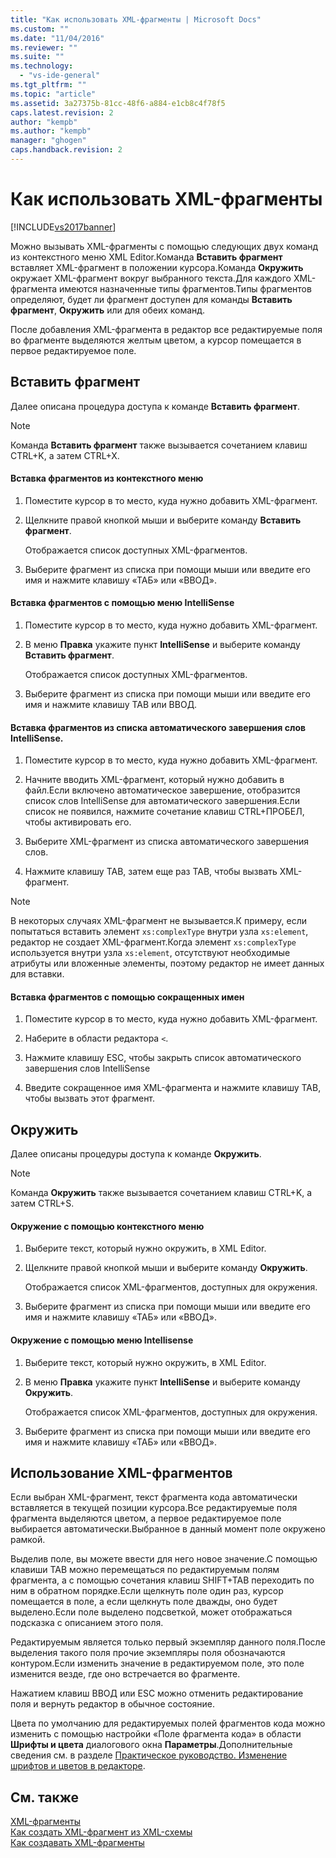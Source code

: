```yaml
---
title: "Как использовать XML-фрагменты | Microsoft Docs"
ms.custom: ""
ms.date: "11/04/2016"
ms.reviewer: ""
ms.suite: ""
ms.technology: 
  - "vs-ide-general"
ms.tgt_pltfrm: ""
ms.topic: "article"
ms.assetid: 3a27375b-81cc-48f6-a884-e1cb8c4f78f5
caps.latest.revision: 2
author: "kempb"
ms.author: "kempb"
manager: "ghogen"
caps.handback.revision: 2
---
```

# Как использовать XML-фрагменты
[!INCLUDE[vs2017banner](../code-quality/includes/vs2017banner.md)]

Можно вызывать XML\-фрагменты с помощью следующих двух команд из контекстного меню XML Editor.Команда **Вставить фрагмент** вставляет XML\-фрагмент в положении курсора.Команда **Окружить** окружает XML\-фрагмент вокруг выбранного текста.Для каждого XML\-фрагмента имеются назначенные типы фрагментов.Типы фрагментов определяют, будет ли фрагмент доступен для команды **Вставить фрагмент**, **Окружить** или для обеих команд.  
  
 После добавления XML\-фрагмента в редактор все редактируемые поля во фрагменте выделяются желтым цветом, а курсор помещается в первое редактируемое поле.  
  
## Вставить фрагмент  
 Далее описана процедура доступа к команде **Вставить фрагмент**.  
  
> [!NOTE]
>  Команда **Вставить фрагмент** также вызывается сочетанием клавиш CTRL\+K, а затем CTRL\+X.  
  
#### Вставка фрагментов из контекстного меню  
  
1.  Поместите курсор в то место, куда нужно добавить XML\-фрагмент.  
  
2.  Щелкните правой кнопкой мыши и выберите команду **Вставить фрагмент**.  
  
     Отображается список доступных XML\-фрагментов.  
  
3.  Выберите фрагмент из списка при помощи мыши или введите его имя и нажмите клавишу «ТАБ» или «ВВОД».  
  
#### Вставка фрагментов с помощью меню IntelliSense  
  
1.  Поместите курсор в то место, куда нужно добавить XML\-фрагмент.  
  
2.  В меню **Правка** укажите пункт **IntelliSense** и выберите команду **Вставить фрагмент**.  
  
     Отображается список доступных XML\-фрагментов.  
  
3.  Выберите фрагмент из списка при помощи мыши или введите его имя и нажмите клавишу TAB или ВВОД.  
  
#### Вставка фрагментов из списка автоматического завершения слов IntelliSense.  
  
1.  Поместите курсор в то место, куда нужно добавить XML\-фрагмент.  
  
2.  Начните вводить XML\-фрагмент, который нужно добавить в файл.Если включено автоматическое завершение, отобразится список слов IntelliSense для автоматического завершения.Если список не появился, нажмите сочетание клавиш CTRL\+ПРОБЕЛ, чтобы активировать его.  
  
3.  Выберите XML\-фрагмент из списка автоматического завершения слов.  
  
4.  Нажмите клавишу TAB, затем еще раз TAB, чтобы вызвать XML\-фрагмент.  
  
> [!NOTE]
>  В некоторых случаях XML\-фрагмент не вызывается.К примеру, если попытаться вставить элемент `xs:complexType` внутри узла `xs:element`, редактор не создает XML\-фрагмент.Когда элемент `xs:complexType` используется внутри узла `xs:element`, отсутствуют необходимые атрибуты или вложенные элементы, поэтому редактор не имеет данных для вставки.  
  
#### Вставка фрагментов с помощью сокращенных имен  
  
1.  Поместите курсор в то место, куда нужно добавить XML\-фрагмент.  
  
2.  Наберите в области редактора `<`.  
  
3.  Нажмите клавишу ESC, чтобы закрыть список автоматического завершения слов IntelliSense  
  
4.  Введите сокращенное имя XML\-фрагмента и нажмите клавишу TAB, чтобы вызвать этот фрагмент.  
  
## Окружить  
 Далее описаны процедуры доступа к команде **Окружить**.  
  
> [!NOTE]
>  Команда **Окружить** также вызывается сочетанием клавиш CTRL\+K, а затем CTRL\+S.  
  
#### Окружение с помощью контекстного меню  
  
1.  Выберите текст, который нужно окружить, в XML Editor.  
  
2.  Щелкните правой кнопкой мыши и выберите команду **Окружить**.  
  
     Отображается список XML\-фрагментов, доступных для окружения.  
  
3.  Выберите фрагмент из списка при помощи мыши или введите его имя и нажмите клавишу «ТАБ» или «ВВОД».  
  
#### Окружение с помощью меню Intellisense  
  
1.  Выберите текст, который нужно окружить, в XML Editor.  
  
2.  В меню **Правка** укажите пункт **IntelliSense** и выберите команду **Окружить**.  
  
     Отображается список XML\-фрагментов, доступных для окружения.  
  
3.  Выберите фрагмент из списка при помощи мыши или введите его имя и нажмите клавишу «ТАБ» или «ВВОД».  
  
## Использование XML\-фрагментов  
 Если выбран XML\-фрагмент, текст фрагмента кода автоматически вставляется в текущей позиции курсора.Все редактируемые поля фрагмента выделяются цветом, а первое редактируемое поле выбирается автоматически.Выбранное в данный момент поле окружено рамкой.  
  
 Выделив поле, вы можете ввести для него новое значение.С помощью клавиши TAB можно перемещаться по редактируемым полям фрагмента, а с помощью сочетания клавиш SHIFT\+TAB переходить по ним в обратном порядке.Если щелкнуть поле один раз, курсор помещается в поле, а если щелкнуть поле дважды, оно будет выделено.Если поле выделено подсветкой, может отображаться подсказка с описанием этого поля.  
  
 Редактируемым является только первый экземпляр данного поля.После выделения такого поля прочие экземпляры поля обозначаются контуром.Если изменить значение в редактируемом поле, это поле изменится везде, где оно встречается во фрагменте.  
  
 Нажатием клавиш ВВОД или ESC можно отменить редактирование поля и вернуть редактор в обычное состояние.  
  
 Цвета по умолчанию для редактируемых полей фрагментов кода можно изменить с помощью настройки «Поле фрагмента кода» в области **Шрифты и цвета** диалогового окна **Параметры**.Дополнительные сведения см. в разделе [Практическое руководство. Изменение шрифтов и цветов в редакторе](../Topic/How%20to:%20Change%20Fonts%20and%20Colors%20in%20the%20Editor.md).  
  
## См. также  
 [XML\-фрагменты](../xml-tools/xml-snippets.md)   
 [Как создать XML\-фрагмент из XML\-схемы](../Topic/How%20to:%20Generate%20an%20XML%20Snippet%20From%20an%20XML%20Schema.md)   
 [Как создавать XML\-фрагменты](../xml-tools/how-to-create-xml-snippets.md)